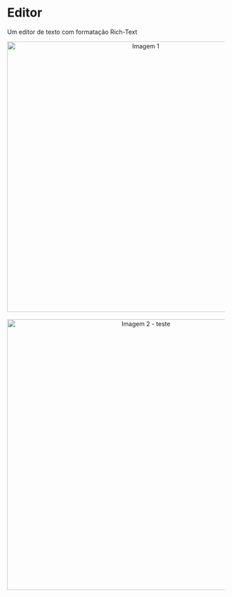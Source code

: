 # Editor
Um editor de texto com formatação Rich-Text

  <div align= "center">
<img width="626" alt="Imagem 1" src="https://user-images.githubusercontent.com/89019231/152051597-79c6d3b8-1453-4e8a-ae27-89699c5c8cca.png">
  </div>
  <br>
  <div align= "center">
<img width="627" alt="Imagem 2 - teste" src="https://user-images.githubusercontent.com/89019231/152051936-e649257d-a7ab-4c13-9ae9-5f17227147fd.png">
  </div>
